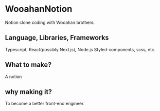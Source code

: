 # WooahanNotion
Notion clone coding with Wooahan brothers.


## Language, Libraries, Frameworks
Typescript, React(possibly Next.js), Node.js
Styled-components, scss, etc.


## What to make?
A notion

## why making it?
To become a better front-end engineer.
